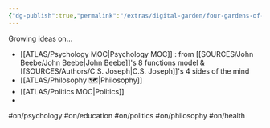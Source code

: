 ```yaml
---
{"dg-publish":true,"permalink":"/extras/digital-garden/four-gardens-of-mine/","tags":["gardenEntry"],"created":"2023-01-02T16:17:52.012+01:00","updated":"2023-04-06T19:33:31.243+02:00"}
---
```



Growing ideas on...
- [[ATLAS/Psychology MOC\|Psychology MOC]] : from [[SOURCES/John Beebe/John Beebe\|John Beebe]]'s 8 functions model & [[SOURCES/Authors/C.S. Joseph\|C.S. Joseph]]'s 4 sides of the mind 
- [[ATLAS/Philosophy 🗺️\|Philosophy]] 
- [[ATLAS/Politics MOC\|Politics]] 
- 

#on/psychology 
#on/education 
#on/politics 
#on/philosophy 
#on/health 